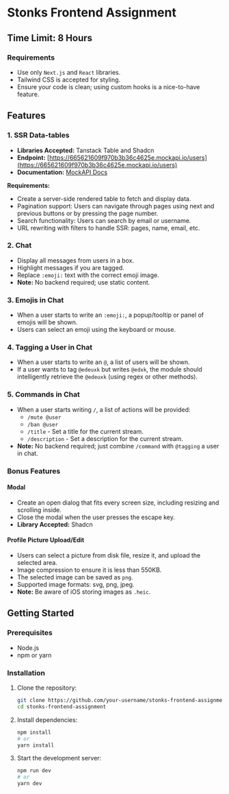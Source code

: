 # Stonks Frontend Assignment

## Time Limit: 8 Hours

### Requirements

- Use only `Next.js` and `React` libraries.
- Tailwind CSS is accepted for styling.
- Ensure your code is clean; using custom hooks is a nice-to-have feature.

## Features

### 1. SSR Data-tables
- **Libraries Accepted:** Tanstack Table and Shadcn
- **Endpoint:** [https://665621609f970b3b36c4625e.mockapi.io/users](https://665621609f970b3b36c4625e.mockapi.io/users)
- **Documentation:** [MockAPI Docs](https://github.com/mockapi-io/docs/wiki)

**Requirements:**
- Create a server-side rendered table to fetch and display data.
- Pagination support: Users can navigate through pages using next and previous buttons or by pressing the page number.
- Search functionality: Users can search by email or username.
- URL rewriting with filters to handle SSR: pages, name, email, etc.

### 2. Chat
- Display all messages from users in a box.
- Highlight messages if you are tagged.
- Replace `:emoji:` text with the correct emoji image.
- **Note:** No backend required; use static content.

### 3. Emojis in Chat
- When a user starts to write an `:emoji:`, a popup/tooltip or panel of emojis will be shown.
- Users can select an emoji using the keyboard or mouse.

### 4. Tagging a User in Chat
- When a user starts to write an `@`, a list of users will be shown.
- If a user wants to tag `@edeuxk` but writes `@edxk`, the module should intelligently retrieve the `@edeuxk` (using regex or other methods).

### 5. Commands in Chat
- When a user starts writing `/`, a list of actions will be provided:
  - `/mute @user`
  - `/ban @user`
  - `/title` - Set a title for the current stream.
  - `/description` - Set a description for the current stream.
- **Note:** No backend required; just combine `/command` with `@tagging` a user in chat.

### Bonus Features

#### Modal
- Create an open dialog that fits every screen size, including resizing and scrolling inside.
- Close the modal when the user presses the escape key.
- **Library Accepted:** Shadcn

#### Profile Picture Upload/Edit
- Users can select a picture from disk file, resize it, and upload the selected area.
- Image compression to ensure it is less than 550KB.
- The selected image can be saved as `png`.
- Supported image formats: svg, png, jpeg.
- **Note:** Be aware of iOS storing images as `.heic`.

## Getting Started

### Prerequisites

- Node.js
- npm or yarn

### Installation

1. Clone the repository:
    ```bash
    git clone https://github.com/your-username/stonks-frontend-assignment.git
    cd stonks-frontend-assignment
    ```

2. Install dependencies:
    ```bash
    npm install
    # or
    yarn install
    ```

3. Start the development server:
    ```bash
    npm run dev
    # or
    yarn dev
    ```


